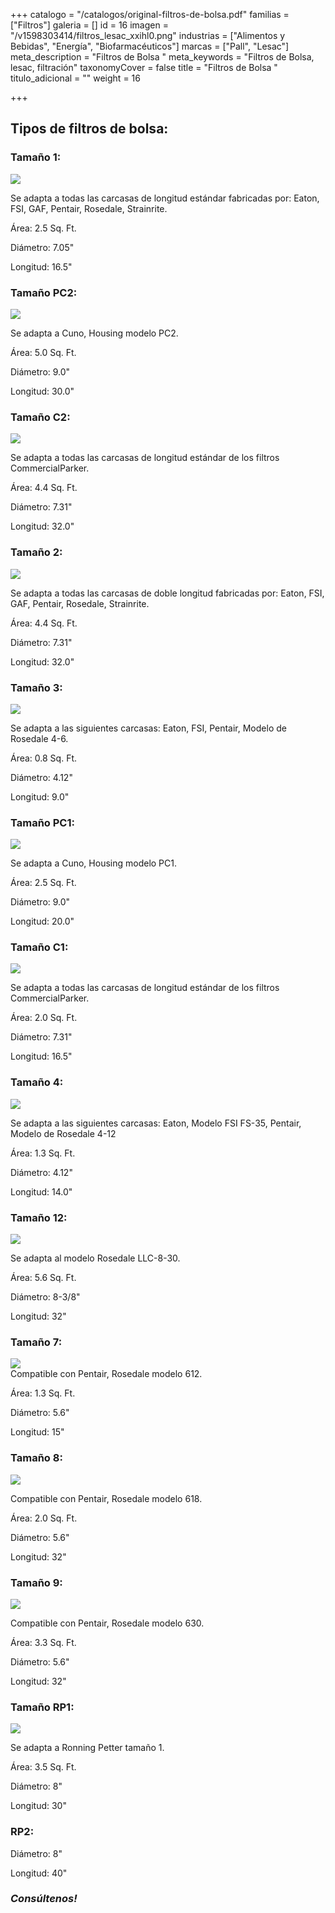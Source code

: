 +++
catalogo = "/catalogos/original-filtros-de-bolsa.pdf"
familias = ["Filtros"]
galeria = []
id = 16
imagen = "/v1598303414/filtros_lesac_xxihl0.png"
industrias = ["Alimentos y Bebidas", "Energía", "Biofarmacéuticos"]
marcas = ["Pall", "Lesac"]
meta_description = "Filtros de Bolsa "
meta_keywords = "Filtros de Bolsa, lesac, filtración"
taxonomyCover = false
title = "Filtros de Bolsa "
titulo_adicional = ""
weight = 16

+++
## **Tipos de filtros de bolsa:**

### **Tamaño 1:**

![](https://res.cloudinary.com/novatec/v1598303822/tama%C3%B1o_1_qkd6ps.png)

Se adapta a todas las carcasas de longitud estándar fabricadas por: Eaton, FSI, GAF, Pentair, Rosedale, Strainrite.

Área: 2.5 Sq. Ft.

Diámetro: 7.05"

Longitud: 16.5"

### **Tamaño PC2:**

![](https://res.cloudinary.com/novatec/v1598303988/PC2_hxuvrx.png)

Se adapta a Cuno, Housing modelo PC2.

Área: 5.0 Sq. Ft.

Diámetro: 9.0"

Longitud: 30.0"

### **Tamaño C2:**

![](https://res.cloudinary.com/novatec/v1598304122/C2_ofus9s.png)

Se adapta a todas las carcasas de longitud estándar de los filtros CommercialParker.

Área: 4.4 Sq. Ft.

Diámetro: 7.31"

Longitud: 32.0"

### **Tamaño 2:**

![](https://res.cloudinary.com/novatec/v1598304244/TAMA%C3%91O_2_o822ef.png)

Se adapta a todas las carcasas de doble longitud fabricadas por: Eaton, FSI, GAF, Pentair, Rosedale, Strainrite.

Área: 4.4 Sq. Ft.

Diámetro: 7.31"

Longitud: 32.0"

### **Tamaño 3:**

![](https://res.cloudinary.com/novatec/v1598304436/TAMA%C3%91O_3_rbz1zv.png)

Se adapta a las siguientes carcasas: Eaton, FSI, Pentair, Modelo de Rosedale 4-6.

Área: 0.8 Sq. Ft.

Diámetro: 4.12"

Longitud: 9.0"

### **Tamaño PC1:**

![](https://res.cloudinary.com/novatec/v1598304545/PC1_ljd68q.png)

Se adapta a Cuno, Housing modelo PC1.

Área: 2.5 Sq. Ft.

Diámetro: 9.0"

Longitud: 20.0"

### **Tamaño C1:**

![](https://res.cloudinary.com/novatec/v1598305550/c1_cdgwdf.png)

Se adapta a todas las carcasas de longitud estándar de los filtros CommercialParker.

Área: 2.0 Sq. Ft.

Diámetro: 7.31"

Longitud: 16.5"

### **Tamaño 4:**

![](https://res.cloudinary.com/novatec/v1598305660/tama%C3%B1o_4_fnzgqd.png)

Se adapta a las siguientes carcasas: Eaton, Modelo FSI FS-35, Pentair, Modelo de Rosedale 4-12

Área: 1.3 Sq. Ft.

Diámetro: 4.12"

Longitud: 14.0"

### **Tamaño 12:**

![](https://res.cloudinary.com/novatec/v1598305880/tama%C3%B1o_12_z5bxup.png)

Se adapta al modelo Rosedale LLC-8-30.

Área: 5.6 Sq. Ft.

Diámetro: 8-3/8"

Longitud: 32"

### **Tamaño 7:**

![](https://res.cloudinary.com/novatec/v1598306220/tama%C3%B1o_7_bgsufn.png)  
Compatible con Pentair, Rosedale modelo 612.

Área: 1.3 Sq. Ft.

Diámetro: 5.6"

Longitud: 15"

### **Tamaño 8:**

![](https://res.cloudinary.com/novatec/v1598306317/tama%C3%B1o_8_ktkhn7.png)

Compatible con Pentair, Rosedale modelo 618.

Área: 2.0 Sq. Ft.

Diámetro: 5.6"

Longitud: 32"

### **Tamaño 9:**

![](https://res.cloudinary.com/novatec/v1598306473/tama%C3%B1o_9_l5lpyo.png)

Compatible con Pentair, Rosedale modelo 630.

Área: 3.3 Sq. Ft.

Diámetro: 5.6"

Longitud: 32"

### **Tamaño RP1:**

![](https://res.cloudinary.com/novatec/v1598306613/RP12_asdnad.png)

Se adapta a Ronning Petter tamaño 1.

Área: 3.5 Sq. Ft.

Diámetro: 8"

Longitud: 30"

### **RP2:**

Diámetro: 8"

Longitud: 40"

### **_Consúltenos!_**

 